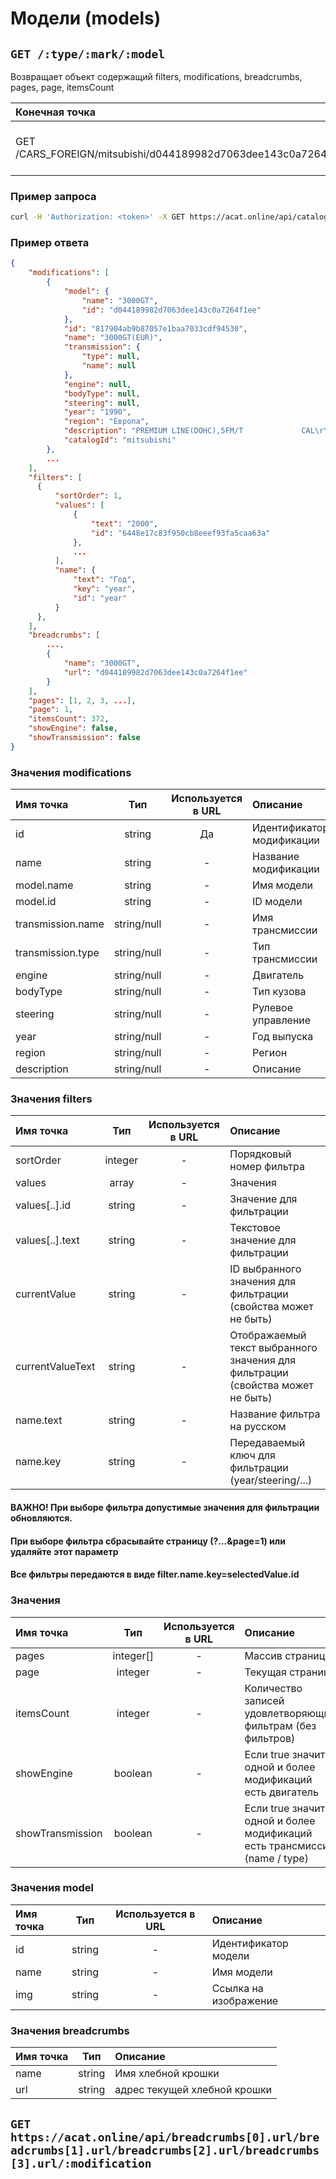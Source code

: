 # Модели (models)

## `GET /:type/:mark/:model`

Возвращает объект содержащий filters, modifications, breadcrumbs, pages, page, itemsCount

| Конечная точка | Описание |
| :---- | :--------------- |
| GET /CARS_FOREIGN/mitsubishi/d044189982d7063dee143c0a7264f1ee | Фильтры и модификации Mitsubishi 3000GT |

### Пример запроса

```bash
curl -H 'Authorization: <token>' -X GET https://acat.online/api/catalogs/CARS_FOREIGN/mitsubishi/d044189982d7063dee143c0a7264f1ee
```

### Пример ответа

```json
{
    "modifications": [
        {
            "model": {
                "name": "3000GT",
                "id": "d044189982d7063dee143c0a7264f1ee"
            },
            "id": "817904ab9b87057e1baa7033cdf94530",
            "name": "3000GT(EUR)",
            "transmission": {
                "type": null,
                "name": null
            },
            "engine": null,
            "bodyType": null,
            "steering": null,
            "year": "1990",
            "region": "Европа",
            "description": "PREMIUM LINE(DOHC),5FM/T             CAL\r\n3000/2WD\r\nModification: Z11A\r\nClassification: MNPML7M\r\nProduction: 01.04.1990 - 03.06.2000",
            "catalogId": "mitsubishi"
        },
        ...
    ],
    "filters": [
      {
          "sortOrder": 1,
          "values": [
              {
                  "text": "2000",
                  "id": "6448e17c83f950cb8eeef93fa5caa63a"
              },
              ...
          ],
          "name": {
              "text": "Год",
              "key": "year",
              "id": "year"
          }
      },
    ],
    "breadcrumbs": [
        ...,
        {
            "name": "3000GT",
            "url": "d044189982d7063dee143c0a7264f1ee"
        }
    ],
    "pages": [1, 2, 3, ...],
    "page": 1,
    "itemsCount": 372,
    "showEngine": false,
    "showTransmission": false
}
```

### Значения modifications

| Имя точка | Тип | Используется в URL | Описание |
| :---- | :------: | :------: | :--------------- |
| id | string | Да | Идентификатор модификации |
| name | string | - | Название модификации |
| model.name | string | - | Имя модели |
| model.id | string | - | ID модели |
| transmission.name | string/null | - | Имя трансмиссии |
| transmission.type | string/null | - | Тип трансмиссии |
| engine | string/null | - | Двигатель |
| bodyType | string/null | - | Тип кузова |
| steering | string/null | - | Рулевое управление |
| year | string/null | - | Год выпуска |
| region | string/null | - | Регион |
| description | string/null | - | Описание |

### Значения filters

| Имя точка | Тип | Используется в URL | Описание |
| :---- | :------: | :------: | :--------------- |
| sortOrder | integer | - | Порядковый номер фильтра |
| values | array | - | Значения |
| values[..].id | string | - | Значение для фильтрации |
| values[..].text | string | - | Текстовое значение для фильтрации |
| currentValue | string | - | ID выбранного значения для фильтрации (свойства может не быть) |
| currentValueText | string | - | Отображаемый текст выбранного значения для фильтрации (свойства может не быть) |
| name.text | string | - | Название фильтра на русском |
| name.key | string | - | Передаваемый ключ для фильтрации (year/steering/...) |

#### ВАЖНО! При выборе фильтра допустимые значения для фильтрации обновляются. 
#### При выборе фильтра сбрасывайте страницу (?...&page=1) или удаляйте этот параметр
#### Все фильтры передаются в виде filter.name.key=selectedValue.id


### Значения

| Имя точка | Тип | Используется в URL | Описание |
| :---- | :------: | :------: | :--------------- |
| pages | integer[] | - | Массив страниц |
| page | integer | - | Текущая страница |
| itemsCount | integer | - | Количество записей удовлетворяющих фильтрам (без фильтров) |
| showEngine | boolean | - | Если true значит у одной и более модификаций есть двигатель |
| showTransmission | boolean | - | Если true значит у одной и более модификаций есть трансмиссия (name / type) |

### Значения model

| Имя точка | Тип | Используется в URL | Описание |
| :---- | :------: | :------: | :--------------- |
| id | string | - | Идентификатор модели |
| name | string | - | Имя модели |
| img | string | - | Ссылка на изображение |

### Значения breadcrumbs

| Имя точка | Тип | Описание |
| :---- | :------: | :--------------- |
| name | string | Имя хлебной крошки |
| url | string | адрес текущей хлебной крошки |


## `GET https://acat.online/api/breadcrumbs[0].url/breadcrumbs[1].url/breadcrumbs[2].url/breadcrumbs[3].url/:modification`